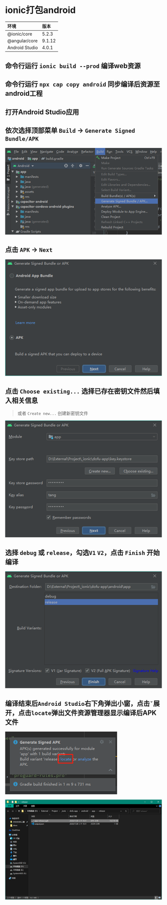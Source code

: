 # ionic打包android

|环境|版本|
|:-----|:-----|
|@ionic/core|5.2.3|
|@angular/core|9.1.12|
|Android Studio|4.0.1|

## 命令行运行 `ionic build --prod` 编译web资源

## 命令行运行 `npx cap copy android` 同步编译后资源至android工程

## 打开Android Studio应用

## 依次选择顶部菜单 `Build` -> `Generate Signed Bundle/APK`
![](res/as_menu.png)

## 点击 `APK` -> `Next`
![](res/as_generate_1.png)

## 点击 `Choose existing...` 选择已存在密钥文件然后填入相关信息
> 或者 `Create new...` 创建新密钥文件

![](res/as_generate_2.png)

## 选择 `debug` 或 `release`，勾选`V1` `V2`，点击 `Finish` 开始编译
![](res/as_generate_3.png)

## 编译结束后`Android Studio`右下角弹出小窗，点击`ˇ`展开，点击`locate`弹出文件资源管理器显示编译后APK文件
![](res/as_build_toast.png)

![](res/as_file_apk.png)
